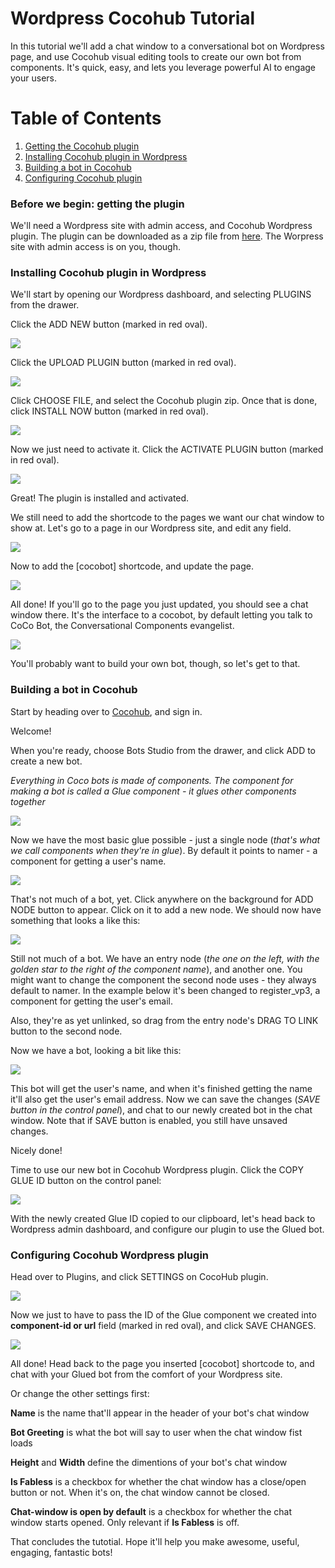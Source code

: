 # Wordpress Cocohub Tutorial

In this tutorial we'll add a chat window to a conversational bot on Wordpress page, and use Cocohub visual editing tools to create our own bot from components. It's quick, easy, and lets you leverage powerful AI to engage your users.

# Table of Contents
1. [Getting the Cocohub plugin](#getThePlugin)
2. [Installing Cocohub plugin in Wordpress](#installInWP)
3. [Building a bot in Cocohub](#buildingInGlue)
4. [Configuring Cocohub plugin](#configurePlugin)

### Before we begin: getting the plugin <a name="getThePlugin"/>

We'll need a Wordpress site with admin access, and Cocohub Wordpress plugin. The plugin can be downloaded as a zip file from [here](https://wordpress.org/plugins/cocohub). The Worpress site with admin access is on you, though.

### Installing Cocohub plugin in Wordpress <a name="installInWP"/>

We'll start by opening our Wordpress dashboard, and selecting PLUGINS from the drawer.

Click the ADD NEW button (marked in red oval).

![](./screenshots/wp_cocobot/wp-add-plugin-illustrated.jpg)

Click the UPLOAD PLUGIN button (marked in red oval).

![](./screenshots/wp_cocobot/wp-add-plugin-selection-illustrated.jpg)

Click CHOOSE FILE, and select the Cocohub plugin zip. Once that is done, click INSTALL NOW button (marked in red oval).

![](./screenshots/wp_cocobot/wp-add-plugin-install-illustrated.jpg)

Now we just need to activate it. Click the ACTIVATE PLUGIN button (marked in red oval).

![](./screenshots/wp_cocobot/wp-add-plugin-activate-illustrated.jpg)

Great! The plugin is installed and activated.

We still need to add the shortcode to the pages we want our chat window to show at. Let's go to a page in our Wordpress site, and edit any field.

![](./screenshots/wp_cocobot/wp-main-page-botless-illustrated.jpg)

Now to add the [cocobot] shortcode, and update the page.

![](./screenshots/wp_cocobot/wp-main-page-edit-with-cocobot-illustrated.jpg)

All done! If you'll go to the page you just updated, you should see a chat window there. It's the interface to a cocobot, by default letting you talk to CoCo Bot, the Conversational Components evangelist.

![](./screenshots/wp_cocobot/wp-main-page-with-bot.jpg)

You'll probably want to build your own bot, though, so let's get to that.

### Building a bot in Cocohub <a name="buildingInGlue"/>

Start by heading over to [Cocohub](www.cocohub.ai), and sign in.

Welcome!

When you're ready, choose Bots Studio from the drawer, and click ADD to create a new bot.

_Everything in Coco bots is made of components. The component for making a bot is called a Glue component - it glues other components together_

![](./screenshots/wp_cocobot/bots-studio-empty-with-text.jpg)

Now we have the most basic glue possible - just a single node (_that's what we call components when they're in glue_). By default it points to namer - a component for getting a user's name.

![](./screenshots/wp_cocobot/bots-studio-elements-explained.jpg)

That's not much of a bot, yet.
Click anywhere on the background for ADD NODE button to appear. Click on it to add a new node. We should now have something that looks a like this:

![](./screenshots/wp_cocobot/bots-studio-2-nodes-unlinked.jpg)

Still not much of a bot. We have an entry node (_the one on the left, with the golden star to the right of the component name_), and another one. You might want to change the component the second node uses - they always default to namer. In the example below it's been changed to register_vp3, a component for getting the user's email.

Also, they're as yet unlinked, so drag from the entry node's DRAG TO LINK button to the second node.

Now we have a bot, looking a bit like this:

![](./screenshots/wp_cocobot/bots-studio-2-nodes-explained.jpg)

This bot will get the user's name, and when it's finished getting the name it'll also get the user's email address. Now we can save the changes (_SAVE button in the control panel_), and chat to our newly created bot in the chat window. Note that if SAVE button is enabled, you still have unsaved changes.

Nicely done!

Time to use our new bot in Cocohub Wordpress plugin. Click the COPY GLUE ID button on the control panel:

![](./screenshots/wp_cocobot/bots-studio-2-nodes-saved-illustrated.jpg)

With the newly created Glue ID copied to our clipboard, let's head back to Wordpress admin dashboard, and configure our plugin to use the Glued bot.

### Configuring Cocohub Wordpress plugin <a name="configurePlugin"/>

Head over to Plugins, and click SETTINGS on CocoHub plugin.

![](./screenshots/wp_cocobot/wp-add-plugin-choose-config-illustrated.jpg)

Now we just to have to pass the ID of the Glue component we created into **component-id or url** field (marked in red oval), and click SAVE CHANGES.

![](./screenshots/wp_cocobot/wp-add-plugin-coco-config-illustrated.jpg)

All done! Head back to the page you inserted [cocobot] shortcode to, and chat with your Glued bot from the comfort of your Wordpress site.

Or change the other settings first:

**Name** is the name that'll appear in the header of your bot's chat window

**Bot Greeting** is what the bot will say to user when the chat window fist loads

**Height** and **Width** define the dimentions of your bot's chat window

**Is Fabless** is a checkbox for whether the chat window has a close/open button or not. When it's on, the chat window cannot be closed.

**Chat-window is open by default** is a checkbox for whether the chat window starts opened. Only relevant if **Is Fabless** is off.

That concludes the tutotial. Hope it'll help you make awesome, useful, engaging, fantastic bots!
